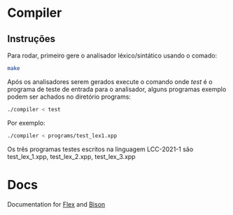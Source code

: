 # Compiler

## Instruções

Para rodar, primeiro gere o analisador léxico/sintático usando o comado:

```sh
make
```

Após os analisadores serem gerados execute o comando onde *test* é o programa de teste de entrada para o analisador, alguns programas exemplo podem ser achados no diretório programs:

```sh
./compiler < test
```

Por exemplo:

```sh
./compiler < programs/test_lex1.xpp
```

Os três programas testes escritos na linguagem LCC-2021-1 são test_lex_1.xpp, test_lex_2.xpp, test_lex_3.xpp

# Docs

Documentation for [Flex](https://github.com/westes/flex) and [Bison](https://www.gnu.org/software/bison/manual/bison.pdf)